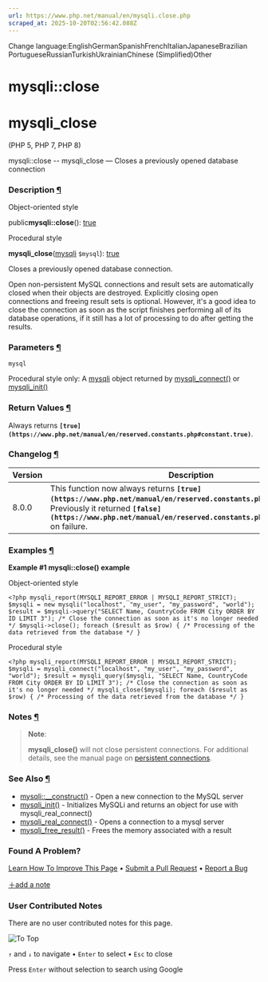 ```yaml
---
url: https://www.php.net/manual/en/mysqli.close.php
scraped_at: 2025-10-20T02:56:42.088Z
---
```


Change language:EnglishGermanSpanishFrenchItalianJapaneseBrazilian PortugueseRussianTurkishUkrainianChinese (Simplified)Other

# mysqli::close

# mysqli\_close

(PHP 5, PHP 7, PHP 8)

mysqli::close \-\- mysqli\_close — Closes a previously opened database connection

### Description [¶](https://www.php.net/manual/en/mysqli.close.php\#refsect1-mysqli.close-description)

Object-oriented style

public**mysqli::close**(): [true](https://www.php.net/manual/en/language.types.singleton.php)

Procedural style

**mysqli\_close**([mysqli](https://www.php.net/manual/en/class.mysqli.php) `$mysql`): [true](https://www.php.net/manual/en/language.types.singleton.php)

Closes a previously opened database connection.


Open non-persistent MySQL connections and result sets are automatically
closed when their objects are destroyed. Explicitly closing open
connections and freeing result sets is optional. However, it's a good idea
to close the connection as soon as the script finishes performing all of its
database operations, if it still has a lot of processing to do after
getting the results.


### Parameters [¶](https://www.php.net/manual/en/mysqli.close.php\#refsect1-mysqli.close-parameters)

`mysql`

Procedural style only: A [mysqli](https://www.php.net/manual/en/class.mysqli.php) object
returned by [mysqli\_connect()](https://www.php.net/manual/en/function.mysqli-connect.php) or [mysqli\_init()](https://www.php.net/manual/en/mysqli.init.php)

### Return Values [¶](https://www.php.net/manual/en/mysqli.close.php\#refsect1-mysqli.close-returnvalues)

Always returns **`[true](https://www.php.net/manual/en/reserved.constants.php#constant.true)`**.


### Changelog [¶](https://www.php.net/manual/en/mysqli.close.php\#refsect1-mysqli.close-changelog)

| Version | Description |
| --- | --- |
| 8.0.0 | This function now always returns **`[true](https://www.php.net/manual/en/reserved.constants.php#constant.true)`**. Previously it returned **`[false](https://www.php.net/manual/en/reserved.constants.php#constant.false)`** on failure. |

### Examples [¶](https://www.php.net/manual/en/mysqli.close.php\#refsect1-mysqli.close-examples)

**Example #1 **mysqli::close()** example**

Object-oriented style

`<?php
mysqli_report(MYSQLI_REPORT_ERROR | MYSQLI_REPORT_STRICT);
$mysqli = new mysqli("localhost", "my_user", "my_password", "world");
$result = $mysqli->query("SELECT Name, CountryCode FROM City ORDER BY ID LIMIT 3");
/* Close the connection as soon as it's no longer needed */
$mysqli->close();
foreach ($result as $row) {
    /* Processing of the data retrieved from the database */
}`

Procedural style

`<?php
mysqli_report(MYSQLI_REPORT_ERROR | MYSQLI_REPORT_STRICT);
$mysqli = mysqli_connect("localhost", "my_user", "my_password", "world");
$result = mysqli_query($mysqli, "SELECT Name, CountryCode FROM City ORDER BY ID LIMIT 3");
/* Close the connection as soon as it's no longer needed */
mysqli_close($mysqli);
foreach ($result as $row) {
    /* Processing of the data retrieved from the database */
}`

### Notes [¶](https://www.php.net/manual/en/mysqli.close.php\#refsect1-mysqli.close-notes)

> **Note**:
>
>
> **mysqli\_close()** will not close persistent connections.
> For additional details, see the manual page on
> [persistent connections](https://www.php.net/manual/en/features.persistent-connections.php).

### See Also [¶](https://www.php.net/manual/en/mysqli.close.php\#refsect1-mysqli.close-seealso)

- [mysqli::\_\_construct()](https://www.php.net/manual/en/mysqli.construct.php) \- Open a new connection to the MySQL server
- [mysqli\_init()](https://www.php.net/manual/en/mysqli.init.php) \- Initializes MySQLi and returns an object for use with mysqli\_real\_connect()
- [mysqli\_real\_connect()](https://www.php.net/manual/en/mysqli.real-connect.php) \- Opens a connection to a mysql server
- [mysqli\_free\_result()](https://www.php.net/manual/en/mysqli-result.free.php) \- Frees the memory associated with a result

### Found A Problem?

[Learn How To Improve This Page](https://github.com/php/doc-base/blob/master/README.md "This will take you to our contribution guidelines on GitHub")
•
[Submit a Pull Request](https://github.com/php/doc-en/blob/master/reference/mysqli/mysqli/close.xml)
•
[Report a Bug](https://github.com/php/doc-en/issues/new?body=From%20manual%20page:%20https:%2F%2Fphp.net%2Fmysqli.close%0A%0A---)

[＋add a note](https://www.php.net/manual/add-note.php?sect=mysqli.close&repo=en&redirect=https://www.php.net/manual/en/mysqli.close.php)

### User Contributed Notes

There are no user contributed notes for this page.

![To Top](https://www.php.net/images/to-top@2x.png)

`↑` and `↓` to navigate •
`Enter` to select •
`Esc` to close


Press `Enter` without
selection to search using Google